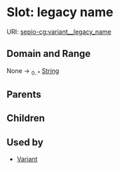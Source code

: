 
# Slot: legacy name




URI: [sepio-cg:variant__legacy_name](http://purl.obolibrary.org/obo/SEPIOCG_variant__legacy_name)


## Domain and Range

None &#8594;  <sub>0..\*</sub> [String](types/String.md)

## Parents


## Children


## Used by

 * [Variant](Variant.md)
